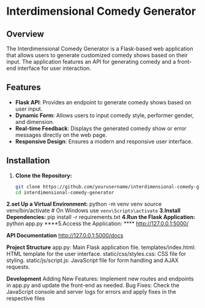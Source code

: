 # Interdimensional Comedy Generator

## Overview
The Interdimensional Comedy Generator is a Flask-based web application that allows users to generate customized comedy shows based on their input. The application features an API for generating comedy and a front-end interface for user interaction.

## Features
- **Flask API**: Provides an endpoint to generate comedy shows based on user input.
- **Dynamic Form**: Allows users to input comedy style, performer gender, and dimension.
- **Real-time Feedback**: Displays the generated comedy show or error messages directly on the web page.
- **Responsive Design**: Ensures a modern and responsive user interface.

## Installation

1. **Clone the Repository:**
   ```bash
   git clone https://github.com/yourusername/interdimensional-comedy-generator.git
   cd interdimensional-comedy-generator
**2.set Up a Virtual Environment:**
python -m venv venv
source venv/bin/activate  # On Windows use `venv\Scripts\activate`
**3.Install Dependencies:**
pip install -r requirements.txt
**4.Run the Flask Application:**
python app.py
****5.Access the Application: ****
http://127.0.0.1:5000/

**API Documentation**
http://127.0.0.1:5000/docs


**Project Structure**
app.py: Main Flask application file.
templates/index.html: HTML template for the user interface.
static/css/styles.css: CSS file for styling.
static/js/script.js: JavaScript file for form handling and AJAX requests.

**Development**
Adding New Features: Implement new routes and endpoints in app.py and update the front-end as needed.
Bug Fixes: Check the JavaScript console and server logs for errors and apply fixes in the respective files